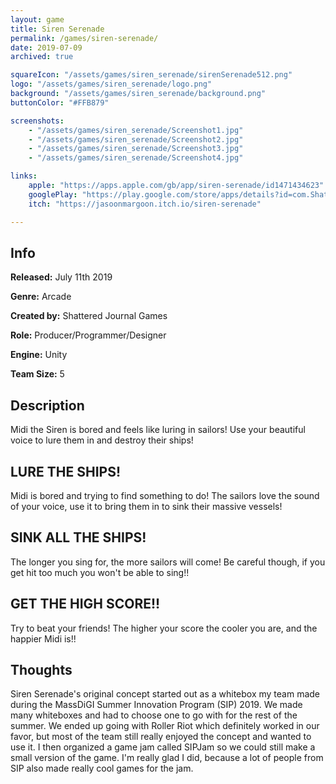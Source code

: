 ```yaml
---
layout: game
title: Siren Serenade
permalink: /games/siren-serenade/
date: 2019-07-09
archived: true

squareIcon: "/assets/games/siren_serenade/sirenSerenade512.png"
logo: "/assets/games/siren_serenade/logo.png"
background: "/assets/games/siren_serenade/background.png"
buttonColor: "#FFB879"

screenshots:
    - "/assets/games/siren_serenade/Screenshot1.jpg"
    - "/assets/games/siren_serenade/Screenshot2.jpg"
    - "/assets/games/siren_serenade/Screenshot3.jpg"
    - "/assets/games/siren_serenade/Screenshot4.jpg"

links:
    apple: "https://apps.apple.com/gb/app/siren-serenade/id1471434623"
    googlePlay: "https://play.google.com/store/apps/details?id=com.ShatteredJournalGames.SirenSerenade"
    itch: "https://jasoonmargoon.itch.io/siren-serenade"

---
```


## Info
  <p><strong>Released:</strong> July 11th 2019 </p>
  <p><strong>Genre:</strong> Arcade </p>
  <p><strong>Created by:</strong> Shattered Journal Games </p>
  <p><strong>Role:</strong> Producer/Programmer/Designer </p>
  <p><strong>Engine:</strong> Unity </p>
  <p><strong>Team Size:</strong> 5 </p>

## Description
Midi the Siren is bored and feels like luring in sailors! Use your beautiful voice to lure them in and destroy their ships!

## LURE THE SHIPS!
Midi is bored and trying to find something to do! The sailors love the sound of your voice, use it to bring them in to sink their massive vessels!

## SINK ALL THE SHIPS!
The longer you sing for, the more sailors will come! Be careful though, if you get hit too much you won't be able to sing!!

## GET THE HIGH SCORE!!
Try to beat your friends! The higher your score the cooler you are, and the happier Midi is!!

## Thoughts
Siren Serenade's original concept started out as a whitebox my team made during the MassDiGI Summer Innovation Program (SIP) 2019. We made many whiteboxes and had to choose one to go with for the rest of the summer. We ended up going with Roller Riot which definitely worked in our favor, but most of the team still really enjoyed the concept and wanted to use it. I then organized a game jam called SIPJam so we could still make a small version of the game. I'm really glad I did, because a lot of people from SIP also made really cool games for the jam.